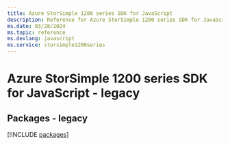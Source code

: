```yaml
---
title: Azure StorSimple 1200 series SDK for JavaScript
description: Reference for Azure StorSimple 1200 series SDK for JavaScript
ms.date: 03/28/2024
ms.topic: reference
ms.devlang: javascript
ms.service: storsimple1200series
---
```

# Azure StorSimple 1200 series SDK for JavaScript - legacy
## Packages - legacy
[!INCLUDE [packages](storsimple-1200-series-index.md)]